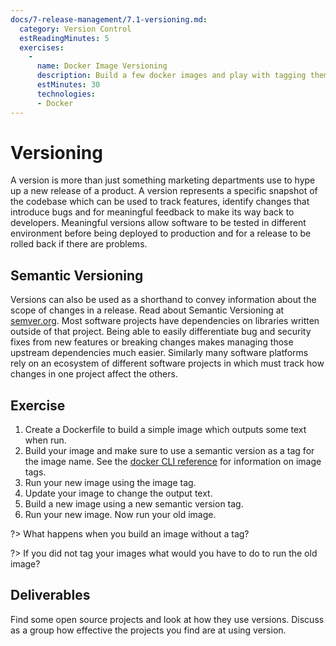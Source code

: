 ```yaml
---
docs/7-release-management/7.1-versioning.md:
  category: Version Control
  estReadingMinutes: 5
  exercises:
    -
      name: Docker Image Versioning
      description: Build a few docker images and play with tagging them with semantic versioning.
      estMinutes: 30
      technologies:
      - Docker
---
```


# Versioning

A version is more than just something marketing departments use to hype up a new release of a product. A version represents a specific snapshot of the codebase which can be used to track features, identify changes that introduce bugs and for meaningful feedback to make its way back to developers. Meaningful versions allow software to be tested in different environment before being deployed to production and for a release to be rolled back if there are problems.

## Semantic Versioning

Versions can also be used as a shorthand to convey information about the scope of changes in a release. Read about Semantic Versioning at [semver.org](http://semver.org/). Most software projects have dependencies on libraries written outside of that project. Being able to easily differentiate bug and security fixes from new features or breaking changes makes managing those upstream dependencies much easier. Similarly many software platforms rely on an ecosystem of different software projects in which must track how changes in one project affect the others.

## Exercise

1. Create a Dockerfile to build a simple image which outputs some text when run.
2. Build your image and make sure to use a semantic version as a tag for the image name. See the [docker CLI reference](https://docs.docker.com/engine/reference/commandline/build/#tag-an-image--t) for information on image tags.
3. Run your new image using the image tag.
4. Update your image to change the output text.
5. Build a new image using a new semantic version tag.
6. Run your new image. Now run your old image.

?> What happens when you build an image without a tag?

?> If you did not tag your images what would you have to do to run the old image?

## Deliverables

Find some open source projects and look at how they use versions. Discuss as a group how effective the projects you find are at using version.
